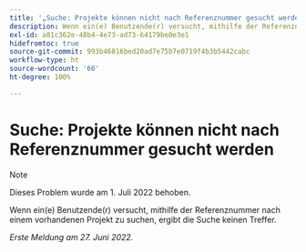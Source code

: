 ```yaml
---
title: '„Suche: Projekte können nicht nach Referenznummer gesucht werden“'
description: Wenn ein(e) Benutzende(r) versucht, mithilfe der Referenznummer nach einem vorhandenen Projekt zu suchen, ergibt die Suche keinen Treffer.
exl-id: a81c362e-48b4-4e73-ad73-64179be0e3e1
hidefromtoc: true
source-git-commit: 993b46816bed20ad7e75b7e0719f4b3b5442cabc
workflow-type: ht
source-wordcount: '66'
ht-degree: 100%

---
```


# Suche: Projekte können nicht nach Referenznummer gesucht werden

>[!NOTE]
>
>Dieses Problem wurde am 1. Juli 2022 behoben.

Wenn ein(e) Benutzende(r) versucht, mithilfe der Referenznummer nach einem vorhandenen Projekt zu suchen, ergibt die Suche keinen Treffer.

_Erste Meldung am 27. Juni 2022._
